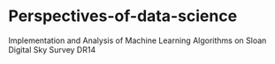 # Perspectives-of-data-science
Implementation and Analysis of Machine Learning Algorithms on Sloan Digital Sky Survey DR14
